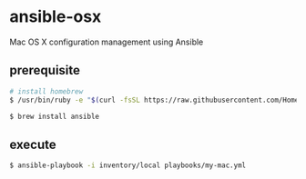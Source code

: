 # ansible-osx
Mac OS X configuration management using Ansible

## prerequisite

```bash
# install homebrew
$ /usr/bin/ruby -e "$(curl -fsSL https://raw.githubusercontent.com/Homebrew/install/master/install)"

$ brew install ansible
```

## execute

```bash
$ ansible-playbook -i inventory/local playbooks/my-mac.yml
```

